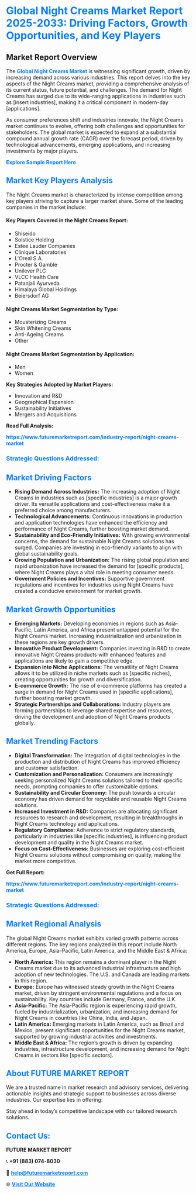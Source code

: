 <h1 style="color: #007BFF;">Global Night Creams Market Report 2025-2033: Driving Factors, Growth Opportunities, and Key Players</h1>

<section id="overview">
<h2>Market Report Overview</h2>
<p>The <a href="https://www.futuremarketreport.com/industry-report/night-creams-market" style="color: #007BFF; text-decoration: none;"><strong>Global Night Creams Market</strong></a> is witnessing significant growth, driven by increasing demand across various industries. This report delves into the key aspects of the Night Creams market, providing a comprehensive analysis of its current status, future potential, and challenges. The demand for Night Creams has surged due to its wide-ranging applications in industries such as [insert industries], making it a critical component in modern-day [applications].</p>
<p>As consumer preferences shift and industries innovate, the Night Creams market continues to evolve, offering both challenges and opportunities for stakeholders. The global market is expected to expand at a substantial compound annual growth rate (CAGR) over the forecast period, driven by technological advancements, emerging applications, and increasing investments by major players.</p>
</section>

<section id="overview">
<p><a href="https://www.futuremarketreport.com/request-sample/reportId=85198" style="color: #007BFF; text-decoration: none;"><strong>Explore Sample Report Here</strong></a></p>
</section>

<section id="key-players">
<h2 style="color: #007BFF;">Market Key Players Analysis</h2>
<p>The Night Creams market is characterized by intense competition among key players striving to capture a larger market share. Some of the leading companies in the market include:</p>
<h4>Key Players Covered in the Night Creams Report:</h4>
<ul><li>Shiseido</li><li>Solstice Holding</li><li>Estee Lauder Companies</li><li>Clinique Laboratories</li><li>L&#039;Oreal S.A.</li><li>Procter &amp; Gamble</li><li>Unilever PLC</li><li>VLCC Health Care</li><li>Patanjali Ayurveda</li><li>Himalaya Global Holdings</li><li>Beiersdorf AG</li></ul>
<h4>Night Creams Market Segmentation by Type:</h4>
<ul><li>Mousterizing Creams</li><li>Skin Whitening Creams</li><li>Anti-Ageing Creams</li><li>Other</li></ul>

<h4>Night Creams Market Segmentation by Application:</h4>
<ul><li>Men</li><li>Women</li></ul>
<p><strong>Key Strategies Adopted by Market Players:</strong></p>
<ul>
<li>Innovation and R&D</li>
<li>Geographical Expansion</li>
<li>Sustainability Initiatives</li>
<li>Mergers and Acquisitions</li>
</ul>
</section>

<section>
<p><strong>Read Full Analysis: </strong></p><a href="https://www.futuremarketreport.com/industry-report/night-creams-market" style="color: #007BFF; text-decoration: none;"><strong>https://www.futuremarketreport.com/industry-report/night-creams-market</strong></a>
<h3 style="color: #007BFF;">Strategic Questions Addressed:</h3>
</section>

<section id="driving-factors">
<h2 style="color: #007BFF;">Market Driving Factors</h2>
<ul>
<li><strong>Rising Demand Across Industries:</strong> The increasing adoption of Night Creams in industries such as [specific industries] is a major growth driver. Its versatile applications and cost-effectiveness make it a preferred choice among manufacturers.</li>
<li><strong>Technological Advancements:</strong> Continuous innovations in production and application technologies have enhanced the efficiency and performance of Night Creams, further boosting market demand.</li>
<li><strong>Sustainability and Eco-Friendly Initiatives:</strong> With growing environmental concerns, the demand for sustainable Night Creams solutions has surged. Companies are investing in eco-friendly variants to align with global sustainability goals.</li>
<li><strong>Growing Population and Urbanization:</strong> The rising global population and rapid urbanization have increased the demand for [specific products], where Night Creams plays a vital role in meeting consumer needs.</li>
<li><strong>Government Policies and Incentives:</strong> Supportive government regulations and incentives for industries using Night Creams have created a conducive environment for market growth.</li>
</ul>
</section>

<section id="growth-opportunities">
<h2 style="color: #007BFF;">Market Growth Opportunities</h2>
<ul>
<li><strong>Emerging Markets:</strong> Developing economies in regions such as Asia-Pacific, Latin America, and Africa present untapped potential for the Night Creams market. Increasing industrialization and urbanization in these regions are key growth drivers.</li>
<li><strong>Innovative Product Development:</strong> Companies investing in R&D to create innovative Night Creams products with enhanced features and applications are likely to gain a competitive edge.</li>
<li><strong>Expansion into Niche Applications:</strong> The versatility of Night Creams allows it to be utilized in niche markets such as [specific niches], creating opportunities for growth and diversification.</li>
<li><strong>E-commerce Growth:</strong> The rise of e-commerce platforms has created a surge in demand for Night Creams used in [specific applications], further boosting market growth.</li>
<li><strong>Strategic Partnerships and Collaborations:</strong> Industry players are forming partnerships to leverage shared expertise and resources, driving the development and adoption of Night Creams products globally.</li>
</ul>
</section>

<section id="trending-factors">
<h2 style="color: #007BFF;">Market Trending Factors</h2>
<ul>
<li><strong>Digital Transformation:</strong> The integration of digital technologies in the production and distribution of Night Creams has improved efficiency and customer satisfaction.</li>
<li><strong>Customization and Personalization:</strong> Consumers are increasingly seeking personalized Night Creams solutions tailored to their specific needs, prompting companies to offer customizable options.</li>
<li><strong>Sustainability and Circular Economy:</strong> The push towards a circular economy has driven demand for recyclable and reusable Night Creams solutions.</li>
<li><strong>Increased Investment in R&D:</strong> Companies are allocating significant resources to research and development, resulting in breakthroughs in Night Creams technology and applications.</li>
<li><strong>Regulatory Compliance:</strong> Adherence to strict regulatory standards, particularly in industries like [specific industries], is influencing product development and quality in the Night Creams market.</li>
<li><strong>Focus on Cost-Effectiveness:</strong> Businesses are exploring cost-efficient Night Creams solutions without compromising on quality, making the market more competitive.</li>
</ul>
</section>

<section>
<p><strong>Get Full Report: </strong></p><a href="https://www.futuremarketreport.com/industry-report/night-creams-market" style="color: #007BFF; text-decoration: none;"><strong>https://www.futuremarketreport.com/industry-report/night-creams-market</strong></a>
<h3 style="color: #007BFF;">Strategic Questions Addressed:</h3>
</section>


<section id="regional-analysis">
<h2 style="color: #007BFF;">Market Regional Analysis</h2>
<p>The global Night Creams market exhibits varied growth patterns across different regions. The key regions analyzed in this report include North America, Europe, Asia-Pacific, Latin America, and the Middle East & Africa:</p>
<ul>
<li><strong>North America:</strong> This region remains a dominant player in the Night Creams market due to its advanced industrial infrastructure and high adoption of new technologies. The U.S. and Canada are leading markets in this region.</li>
<li><strong>Europe:</strong> Europe has witnessed steady growth in the Night Creams market, driven by stringent environmental regulations and a focus on sustainability. Key countries include Germany, France, and the U.K.</li>
<li><strong>Asia-Pacific:</strong> The Asia-Pacific region is experiencing rapid growth, fueled by industrialization, urbanization, and increasing demand for Night Creams in countries like China, India, and Japan.</li>
<li><strong>Latin America:</strong> Emerging markets in Latin America, such as Brazil and Mexico, present significant opportunities for the Night Creams market, supported by growing industrial activities and investments.</li>
<li><strong>Middle East & Africa:</strong> The region’s growth is driven by expanding industries, infrastructure development, and increasing demand for Night Creams in sectors like [specific sectors].</li>
</ul>
</section>

<footer>
<h2 style="color: #007BFF;">About FUTURE MARKET REPORT</h2>
<p>We are a trusted name in market research and advisory services, delivering actionable insights and strategic support to businesses across diverse industries. Our expertise lies in offering:</p>

<p>Stay ahead in today’s competitive landscape with our tailored research solutions.</p>

<h2 style="color: #007BFF;">Contact Us:</h2>
<p><strong>FUTURE MARKET REPORT</strong></p>
<p>📞 <strong>+91 (883) 074-8030</strong></p>
<p>📧 <strong><a href="mailto:help@futuremarketreport.com" style="color: #007BFF;">help@futuremarketreport.com</a></strong></p>
<p>🌐 <strong><a href="https://www.futuremarketreport.com/" style="color: #007BFF;">Visit Our Website</a></strong></p>
</footer>